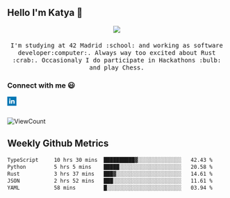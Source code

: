 
## Hello I'm Katya :wave:

<p align="center">
  <img src="https://raw.githubusercontent.com/coderjojo/coderjojo/master/img/github.gif" width=100>
  <br><br>
  <samp>
    I'm studying at 42 Madrid :school: </a> and working as software developer:computer:. Always way too excited about Rust :crab:. Occasionaly I do participate in Hackathons :bulb: and play Chess.
  </samp>
</p>

### Connect with me :smiley:
<a href="https://www.linkedin.com/in/ekaterina-prusakova-b209b494/">
  <img align="left" alt="Katya Prusakova" width="21px" src="https://raw.githubusercontent.com/edent/SuperTinyIcons/099dc12b59179d07d534069bc8551718f786d91a/images/svg/linkedin.svg" />
</a>
<br/><br/>


<!--  ![visitors](https://visitor-badge.glitch.me/badge?page_id=KatyaPrusakova/KatyaPrusakova) -->

![ViewCount](https://views.whatilearened.today/views/github/KatyaPrusakova/views.svg)

## Weekly Github Metrics

<!--START_SECTION:waka-->

```text
TypeScript     10 hrs 30 mins  ██████████▓░░░░░░░░░░░░░░   42.43 %
Python         5 hrs 5 mins    █████░░░░░░░░░░░░░░░░░░░░   20.58 %
Rust           3 hrs 37 mins   ███▓░░░░░░░░░░░░░░░░░░░░░   14.61 %
JSON           2 hrs 52 mins   ███░░░░░░░░░░░░░░░░░░░░░░   11.61 %
YAML           58 mins         █░░░░░░░░░░░░░░░░░░░░░░░░   03.94 %
```

<!--END_SECTION:waka-->